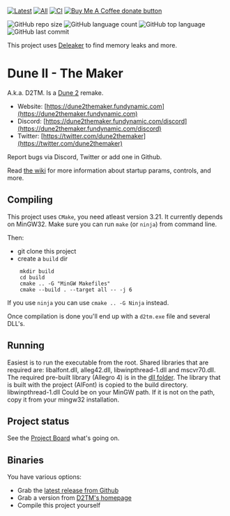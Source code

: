 [![Latest](https://img.shields.io/github/downloads/stefanhendriks/Dune-II---The-Maker/latest/total)]()
[![All](https://img.shields.io/github/downloads/stefanhendriks/Dune-II---The-Maker/total.svg)]()
[![CI](https://github.com/stefanhendriks/Dune-II---The-Maker/actions/workflows/build_cmake.yml/badge.svg)](https://github.com/stefanhendriks/Dune-II---The-Maker/actions/workflows/build_cmake.yml)
<span class="badge-buymeacoffee">
<a href="https://ko-fi.com/dune2themaker" title="Donate to this project using Buy Me A Coffee"><img src="https://img.shields.io/badge/buy%20me%20a%20coffee-donate-yellow.svg" alt="Buy Me A Coffee donate button" /></a>
</span>

![GitHub repo size](https://img.shields.io/github/repo-size/stefanhendriks/Dune-II---The-Maker?style=plastic)
![GitHub language count](https://img.shields.io/github/languages/count/stefanhendriks/Dune-II---The-Maker?style=plastic)
![GitHub top language](https://img.shields.io/github/languages/top/stefanhendriks/Dune-II---The-Maker?style=plastic)
![GitHub last commit](https://img.shields.io/github/last-commit/stefanhendriks/Dune-II---The-Maker?color=red&style=plastic)

This project uses [Deleaker](https://www.deleaker.com/) to find memory leaks and more.

Dune II - The Maker
===================
A.k.a. D2TM. Is a [Dune 2](http://en.wikipedia.org/wiki/Dune_II) remake.

- Website: [https://dune2themaker.fundynamic.com](https://dune2themaker.fundynamic.com)
- Discord: [https://dune2themaker.fundynamic.com/discord](https://dune2themaker.fundynamic.com/discord)
- Twitter: [https://twitter.com/dune2themaker](https://twitter.com/dune2themaker)

Report bugs via Discord, Twitter or add one in Github.

Read [the wiki](https://github.com/stefanhendriks/Dune-II---The-Maker/wiki) for more information about startup params, controls, and more.

## Compiling
This project uses `CMake`, you need atleast version 3.21. It currently depends
on MinGW32. Make sure you can run `make` (or `ninja`) from command line.

Then:
- git clone this project
- create a `build` dir
```
    mkdir build
    cd build
    cmake .. -G "MinGW Makefiles"
    cmake --build . --target all -- -j 6
```

If you use `ninja` you can use `cmake .. -G Ninja` instead.

Once compilation is done you'll end up with a `d2tm.exe` file and several DLL's.

## Running
Easiest is to run the executable from the root. Shared libraries that are required are: libalfont.dll, alleg42.dll, libwinpthread-1.dll and mscvr70.dll.
The required pre-built library (Allegro 4) is in the [dll folder](https://github.com/stefanhendriks/Dune-II---The-Maker/tree/master/dll/mingw32).
The library that is built with the project (AlFont) is copied to the build directory.
libwinpthread-1.dll Could be on your MinGW path. If it is not on the path, copy it from your mingw32 installation.

## Project status
See the [Project Board](https://github.com/stefanhendriks/Dune-II---The-Maker/projects/1) what's going on.

## Binaries
You have various options:
- Grab the [latest release from Github](https://github.com/stefanhendriks/Dune-II---The-Maker/releases)
- Grab a version from [D2TM's homepage](https://www.dune2themaker.com)
- Compile this project yourself
